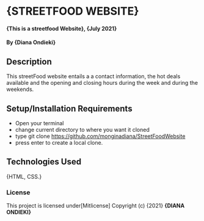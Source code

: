 # {STREETFOOD WEBSITE}
#### {This is a streetfood Website}, {July 2021}
#### By **{Diana Ondieki}**
## Description
This streetFood website entails a a contact information, the hot deals available and the opening and closing hours during the week and during the weekends.
## Setup/Installation Requirements
* Open your terminal
* change current directory to where you want it cloned
* type git clone https://github.com/monginadiana/StreetFoodWebsite
* press enter to create a local clone.


## Technologies Used
{HTML, CSS.}

### License
This project is licensed under[Mitlicense]
Copyright (c) {2021} **{DIANA ONDIEKI}**
  